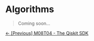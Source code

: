 # Algorithms

> Coming soon...

[&#8592; \[Previous\] M08T04 - The Qiskit SDK](./m08t04-the-qiskit-sdk.md)